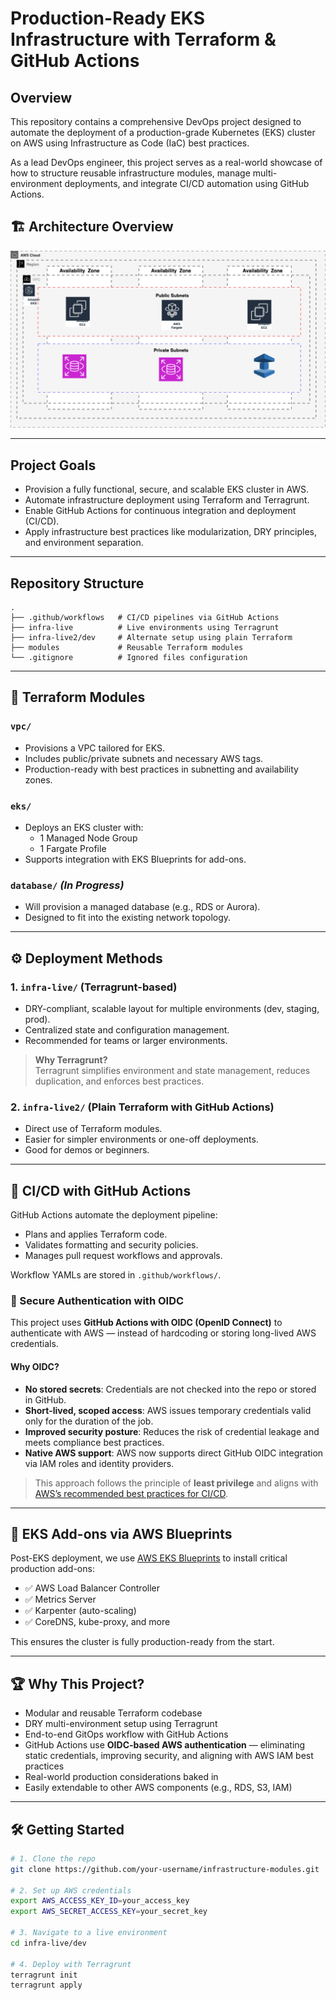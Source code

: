 # Production-Ready EKS Infrastructure with Terraform & GitHub Actions

## Overview

This repository contains a comprehensive DevOps project designed to automate the deployment of a production-grade Kubernetes (EKS) cluster on AWS using Infrastructure as Code (IaC) best practices.

As a lead DevOps engineer, this project serves as a real-world showcase of how to structure reusable infrastructure modules, manage multi-environment deployments, and integrate CI/CD automation using GitHub Actions.

## 🏗️ Architecture Overview

![Architecture Diagram](architecture-diagrams/arch.png)

---

## Project Goals

- Provision a fully functional, secure, and scalable EKS cluster in AWS.
- Automate infrastructure deployment using Terraform and Terragrunt.
- Enable GitHub Actions for continuous integration and deployment (CI/CD).
- Apply infrastructure best practices like modularization, DRY principles, and environment separation.

---

## Repository Structure

```text
.
├── .github/workflows   # CI/CD pipelines via GitHub Actions
├── infra-live          # Live environments using Terragrunt
├── infra-live2/dev     # Alternate setup using plain Terraform
├── modules             # Reusable Terraform modules
└── .gitignore          # Ignored files configuration

```

---

## 🧱 Terraform Modules

### `vpc/`
- Provisions a VPC tailored for EKS.
- Includes public/private subnets and necessary AWS tags.
- Production-ready with best practices in subnetting and availability zones.

### `eks/`
- Deploys an EKS cluster with:
  - 1 Managed Node Group
  - 1 Fargate Profile
- Supports integration with EKS Blueprints for add-ons.

### `database/` *(In Progress)*
- Will provision a managed database (e.g., RDS or Aurora).
- Designed to fit into the existing network topology.

---

## ⚙️ Deployment Methods

### **1. `infra-live/` (Terragrunt-based)**
- DRY-compliant, scalable layout for multiple environments (dev, staging, prod).
- Centralized state and configuration management.
- Recommended for teams or larger environments.

> **Why Terragrunt?**  
> Terragrunt simplifies environment and state management, reduces duplication, and enforces best practices.

### **2. `infra-live2/` (Plain Terraform with GitHub Actions)**
- Direct use of Terraform modules.
- Easier for simpler environments or one-off deployments.
- Good for demos or beginners.

---

## 🔁 CI/CD with GitHub Actions

GitHub Actions automate the deployment pipeline:

- Plans and applies Terraform code.
- Validates formatting and security policies.
- Manages pull request workflows and approvals.

Workflow YAMLs are stored in `.github/workflows/`.

### 🔐 Secure Authentication with OIDC

This project uses **GitHub Actions with OIDC (OpenID Connect)** to authenticate with AWS — instead of hardcoding or storing long-lived AWS credentials.

#### Why OIDC?

- **No stored secrets**: Credentials are not checked into the repo or stored in GitHub.
- **Short-lived, scoped access**: AWS issues temporary credentials valid only for the duration of the job.
- **Improved security posture**: Reduces the risk of credential leakage and meets compliance best practices.
- **Native AWS support**: AWS now supports direct GitHub OIDC integration via IAM roles and identity providers.

> This approach follows the principle of **least privilege** and aligns with [AWS’s recommended best practices for CI/CD](https://docs.aws.amazon.com/IAM/latest/UserGuide/id_roles_providers_create_oidc.html).


---

## 🧩 EKS Add-ons via AWS Blueprints

Post-EKS deployment, we use [AWS EKS Blueprints](https://github.com/aws-ia/terraform-aws-eks-blueprints) to install critical production add-ons:

- ✅ AWS Load Balancer Controller  
- ✅ Metrics Server  
- ✅ Karpenter (auto-scaling)  
- ✅ CoreDNS, kube-proxy, and more

This ensures the cluster is fully production-ready from the start.

---

## 🏆 Why This Project?

- Modular and reusable Terraform codebase
- DRY multi-environment setup using Terragrunt
- End-to-end GitOps workflow with GitHub Actions
- GitHub Actions use **OIDC-based AWS authentication** — eliminating static credentials, improving security, and aligning with AWS IAM best practices
- Real-world production considerations baked in
- Easily extendable to other AWS components (e.g., RDS, S3, IAM)

---

## 🛠 Getting Started

```bash
# 1. Clone the repo
git clone https://github.com/your-username/infrastructure-modules.git

# 2. Set up AWS credentials
export AWS_ACCESS_KEY_ID=your_access_key
export AWS_SECRET_ACCESS_KEY=your_secret_key

# 3. Navigate to a live environment
cd infra-live/dev

# 4. Deploy with Terragrunt
terragrunt init
terragrunt apply
